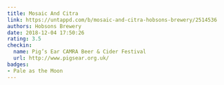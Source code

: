 ```yaml
---
title: Mosaic And Citra
link: https://untappd.com/b/mosaic-and-citra-hobsons-brewery/2514536
authors: Hobsons Brewery
date: 2018-12-04 17:50:26
rating: 3.5
checkin:
  name: Pig’s Ear CAMRA Beer & Cider Festival
  url: http://www.pigsear.org.uk/
badges:
- Pale as the Moon
---
```

